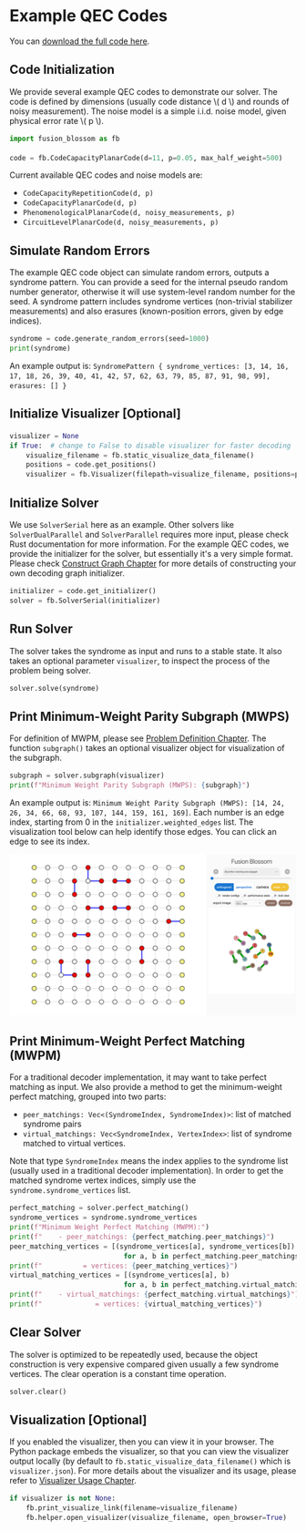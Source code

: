 # Example QEC Codes

You can [download the full code here](./example-qec-codes.py).

## Code Initialization

We provide several example QEC codes to demonstrate our solver.
The code is defined by dimensions (usually code distance \\( d \\) and rounds of noisy measurement).
The noise model is a simple i.i.d. noise model, given physical error rate \\( p \\).

```python
import fusion_blossom as fb

code = fb.CodeCapacityPlanarCode(d=11, p=0.05, max_half_weight=500)
```

Current available QEC codes and noise models are:

- `CodeCapacityRepetitionCode(d, p)`
- `CodeCapacityPlanarCode(d, p)`
- `PhenomenologicalPlanarCode(d, noisy_measurements, p)`
- `CircuitLevelPlanarCode(d, noisy_measurements, p)`

## Simulate Random Errors

The example QEC code object can simulate random errors, outputs a syndrome pattern.
You can provide a seed for the internal pseudo random number generator, otherwise it will use system-level random number for the seed.
A syndrome pattern includes syndrome vertices (non-trivial stabilizer measurements) and also erasures (known-position errors, given by edge indices).

```python
syndrome = code.generate_random_errors(seed=1000)
print(syndrome)
```

An example output is: `SyndromePattern { syndrome_vertices: [3, 14, 16, 17, 18, 26, 39, 40, 41, 42, 57, 62, 63, 79, 85, 87, 91, 98, 99], erasures: [] }`

## Initialize Visualizer [Optional]

```python
visualizer = None
if True:  # change to False to disable visualizer for faster decoding
    visualize_filename = fb.static_visualize_data_filename()
    positions = code.get_positions()
    visualizer = fb.Visualizer(filepath=visualize_filename, positions=positions)
```

## Initialize Solver

We use `SolverSerial` here as an example. Other solvers like `SolverDualParallel` and `SolverParallel` requires more input, please check Rust documentation for more information.
For the example QEC codes, we provide the initializer for the solver, but essentially it's a very simple format.
Please check [Construct Graph Chapter](./construct-graph.md) for more details of constructing your own decoding graph initializer.

```python
initializer = code.get_initializer()
solver = fb.SolverSerial(initializer)
```

## Run Solver

The solver takes the syndrome as input and runs to a stable state. It also takes an optional parameter `visualizer`, to inspect the process of the problem being solver.

```python
solver.solve(syndrome)
```

## Print Minimum-Weight Parity Subgraph (MWPS)

For definition of MWPM, please see [Problem Definition Chapter](../problem_definition.md).
The function `subgraph()` takes an optional visualizer object for visualization of the subgraph.

```python
subgraph = solver.subgraph(visualizer)
print(f"Minimum Weight Parity Subgraph (MWPS): {subgraph}")
```

An example output is: `Minimum Weight Parity Subgraph (MWPS): [14, 24, 26, 34, 66, 68, 93, 107, 144, 159, 161, 169]`. Each number is an edge index, starting from 0 in the `initializer.weighted_edges` list. The visualization tool below can help identify those edges. You can click an edge to see its index.

![](../img/example-qec-codes.png)

## Print Minimum-Weight Perfect Matching (MWPM)

For a traditional decoder implementation, it may want to take perfect matching as input.
We also provide a method to get the minimum-weight perfect matching, grouped into two parts:

- `peer_matchings: Vec<(SyndromeIndex, SyndromeIndex)>`: list of matched syndrome pairs
- `virtual_matchings: Vec<SyndromeIndex, VertexIndex>`: list of syndrome matched to virtual vertices.

Note that type `SyndromeIndex` means the index applies to the syndrome list (usually used in a traditional decoder implementation).
In order to get the matched syndrome vertex indices, simply use the `syndrome.syndrome_vertices` list.

```python
perfect_matching = solver.perfect_matching()
syndrome_vertices = syndrome.syndrome_vertices
print(f"Minimum Weight Perfect Matching (MWPM):")
print(f"    - peer_matchings: {perfect_matching.peer_matchings}")
peer_matching_vertices = [(syndrome_vertices[a], syndrome_vertices[b])
                            for a, b in perfect_matching.peer_matchings]
print(f"          = vertices: {peer_matching_vertices}")
virtual_matching_vertices = [(syndrome_vertices[a], b)
                            for a, b in perfect_matching.virtual_matchings]
print(f"    - virtual_matchings: {perfect_matching.virtual_matchings}")
print(f"             = vertices: {virtual_matching_vertices}")
```

## Clear Solver

The solver is optimized to be repeatedly used, because the object construction is very expensive compared given usually a few syndrome vertices.
The clear operation is a constant time operation.

```python
solver.clear()
```

## Visualization [Optional]

If you enabled the visualizer, then you can view it in your browser.
The Python package embeds the visualizer, so that you can view the visualizer output locally (by default to `fb.static_visualize_data_filename()` which is `visualizer.json`).
For more details about the visualizer and its usage, please refer to [Visualizer Usage Chapter](../visualizer_usage.md).

```python
if visualizer is not None:
    fb.print_visualize_link(filename=visualize_filename)
    fb.helper.open_visualizer(visualize_filename, open_browser=True)
```

